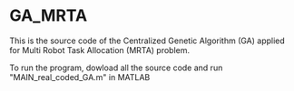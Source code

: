 # GA_MRTA
This is the source code of the Centralized Genetic Algorithm (GA) applied for Multi Robot Task Allocation (MRTA) problem.

To run the program, dowload all the source code and run "MAIN_real_coded_GA.m" in MATLAB
